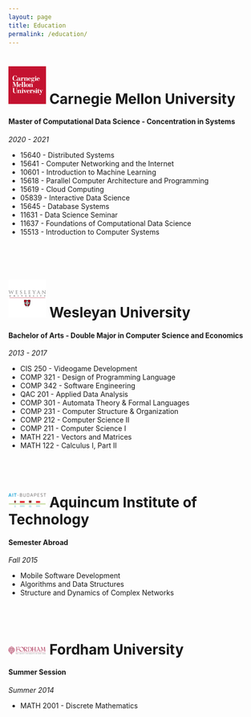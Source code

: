 ```yaml
---
layout: page
title: Education
permalink: /education/
---
```



# [<img src="/assets/img/cmu-logo.png" width="75"/>](https://www.cmu.edu/) Carnegie Mellon University 
#### **Master of Computational Data Science - Concentration in Systems**
*2020 - 2021*
- 15640 - Distributed Systems
- 15641 - Computer Networking and the Internet
- 10601 - Introduction to Machine Learning
- 15618 - Parallel Computer Architecture and Programming
- 15619 - Cloud Computing
- 05839 - Interactive Data Science
- 15645 - Database Systems
- 11631 - Data Science Seminar
- 11637 - Foundations of Computational Data Science
- 15513 - Introduction to Computer Systems
<br/>
<br/>

# [<img src="/assets/img/wes-logo.png" width="75"/>](https://www.wesleyan.edu/) Wesleyan University
#### **Bachelor of Arts - Double Major in Computer Science and Economics**
*2013 - 2017*
- CIS 250 - Videogame Development
- COMP 321 - Design of Programming Language
- COMP 342 - Software Engineering
- QAC 201 - Applied Data Analysis
- COMP 301 - Automata Theory & Formal Languages
- COMP 231 - Computer Structure & Organization
- COMP 212 - Computer Science II
- COMP 211 - Computer Science I
- MATH 221 - Vectors and Matrices
- MATH 122 - Calculus I, Part II
<br/>
<br/>

# [<img src="/assets/img/ait-logo.png" width="75"/>](https://www.ait-budapest.com/) Aquincum Institute of Technology
#### **Semester Abroad**
*Fall 2015*
- Mobile Software Development
- Algorithms and Data Structures
- Structure and Dynamics of Complex Networks
<br/>
<br/>

# [<img src="/assets/img/fordham-logo.png" width="75"/>](https://www.fordham.edu/) Fordham University
#### **Summer Session**
*Summer 2014*
- MATH 2001 - Discrete Mathematics